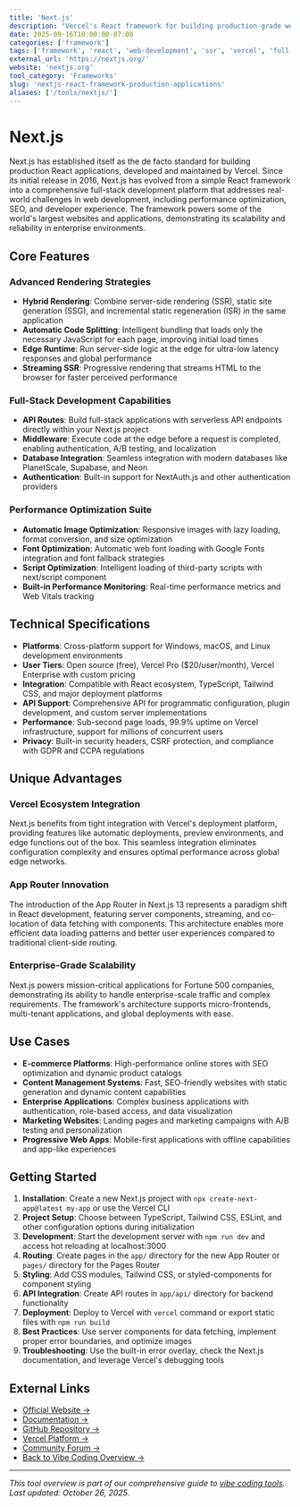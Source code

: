 ```yaml
---
title: 'Next.js'
description: "Vercel's React framework for building production-grade web applications with server-side rendering, static site generation, and full-stack capabilities"
date: 2025-09-16T10:00:00-07:00
categories: ['framework']
tags: ['framework', 'react', 'web-development', 'ssr', 'vercel', 'full-stack']
external_url: 'https://nextjs.org/'
website: 'nextjs.org'
tool_category: 'Frameworks'
slug: 'nextjs-react-framework-production-applications'
aliases: ['/tools/nextjs/']
---
```


# Next.js

Next.js has established itself as the de facto standard for building production React applications, developed and maintained by Vercel. Since its initial release in 2016, Next.js has evolved from a simple React framework into a comprehensive full-stack development platform that addresses real-world challenges in web development, including performance optimization, SEO, and developer experience. The framework powers some of the world's largest websites and applications, demonstrating its scalability and reliability in enterprise environments.

## Core Features

### Advanced Rendering Strategies

- **Hybrid Rendering**: Combine server-side rendering (SSR), static site generation (SSG), and incremental static regeneration (ISR) in the same application
- **Automatic Code Splitting**: Intelligent bundling that loads only the necessary JavaScript for each page, improving initial load times
- **Edge Runtime**: Run server-side logic at the edge for ultra-low latency responses and global performance
- **Streaming SSR**: Progressive rendering that streams HTML to the browser for faster perceived performance

### Full-Stack Development Capabilities

- **API Routes**: Build full-stack applications with serverless API endpoints directly within your Next.js project
- **Middleware**: Execute code at the edge before a request is completed, enabling authentication, A/B testing, and localization
- **Database Integration**: Seamless integration with modern databases like PlanetScale, Supabase, and Neon
- **Authentication**: Built-in support for NextAuth.js and other authentication providers

### Performance Optimization Suite

- **Automatic Image Optimization**: Responsive images with lazy loading, format conversion, and size optimization
- **Font Optimization**: Automatic web font loading with Google Fonts integration and font fallback strategies
- **Script Optimization**: Intelligent loading of third-party scripts with next/script component
- **Built-in Performance Monitoring**: Real-time performance metrics and Web Vitals tracking

## Technical Specifications

- **Platforms**: Cross-platform support for Windows, macOS, and Linux development environments
- **User Tiers**: Open source (free), Vercel Pro ($20/user/month), Vercel Enterprise with custom pricing
- **Integration**: Compatible with React ecosystem, TypeScript, Tailwind CSS, and major deployment platforms
- **API Support**: Comprehensive API for programmatic configuration, plugin development, and custom server implementations
- **Performance**: Sub-second page loads, 99.9% uptime on Vercel infrastructure, support for millions of concurrent users
- **Privacy**: Built-in security headers, CSRF protection, and compliance with GDPR and CCPA regulations

## Unique Advantages

### Vercel Ecosystem Integration

Next.js benefits from tight integration with Vercel's deployment platform, providing features like automatic deployments, preview environments, and edge functions out of the box. This seamless integration eliminates configuration complexity and ensures optimal performance across global edge networks.

### App Router Innovation

The introduction of the App Router in Next.js 13 represents a paradigm shift in React development, featuring server components, streaming, and co-location of data fetching with components. This architecture enables more efficient data loading patterns and better user experiences compared to traditional client-side routing.

### Enterprise-Grade Scalability

Next.js powers mission-critical applications for Fortune 500 companies, demonstrating its ability to handle enterprise-scale traffic and complex requirements. The framework's architecture supports micro-frontends, multi-tenant applications, and global deployments with ease.

## Use Cases

- **E-commerce Platforms**: High-performance online stores with SEO optimization and dynamic product catalogs
- **Content Management Systems**: Fast, SEO-friendly websites with static generation and dynamic content capabilities
- **Enterprise Applications**: Complex business applications with authentication, role-based access, and data visualization
- **Marketing Websites**: Landing pages and marketing campaigns with A/B testing and personalization
- **Progressive Web Apps**: Mobile-first applications with offline capabilities and app-like experiences

## Getting Started

1. **Installation**: Create a new Next.js project with `npx create-next-app@latest my-app` or use the Vercel CLI
2. **Project Setup**: Choose between TypeScript, Tailwind CSS, ESLint, and other configuration options during initialization
3. **Development**: Start the development server with `npm run dev` and access hot reloading at localhost:3000
4. **Routing**: Create pages in the `app/` directory for the new App Router or `pages/` directory for the Pages Router
5. **Styling**: Add CSS modules, Tailwind CSS, or styled-components for component styling
6. **API Integration**: Create API routes in `app/api/` directory for backend functionality
7. **Deployment**: Deploy to Vercel with `vercel` command or export static files with `npm run build`
8. **Best Practices**: Use server components for data fetching, implement proper error boundaries, and optimize images
9. **Troubleshooting**: Use the built-in error overlay, check the Next.js documentation, and leverage Vercel's debugging tools

## External Links

- [Official Website →](https://nextjs.org/)
- [Documentation →](https://nextjs.org/docs)
- [GitHub Repository →](https://github.com/vercel/next.js)
- [Vercel Platform →](https://vercel.com)
- [Community Forum →](https://github.com/vercel/next.js/discussions)
- [Back to Vibe Coding Overview →](/blog/posts/vibe-coding-revolution/)

---

_This tool overview is part of our comprehensive guide to [vibe coding tools](/blog/posts/vibe-coding-revolution/). Last updated: October 26, 2025._
